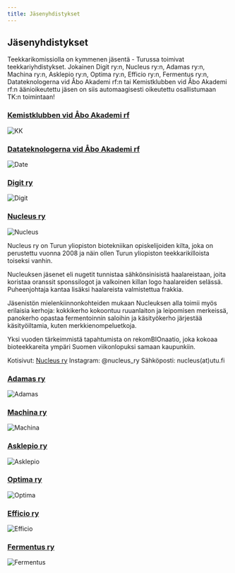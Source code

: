 ```yaml
---
title: Jäsenyhdistykset
---
```

## Jäsenyhdistykset

Teekkarikomissiolla on kymmenen jäsentä - Turussa toimivat teekkariyhdistykset. Jokainen Digit ry:n, Nucleus ry:n, Adamas ry:n, Machina ry:n, Asklepio ry:n, Optima ry:n, Efficio ry:n, Fermentus ry:n, Datateknologerna vid Åbo Akademi rf:n tai Kemistklubben vid Åbo Akademi rf:n äänioikeutettu jäsen on siis automaagisesti oikeutettu osallistumaan TK:n toimintaan!

### **[Kemistklubben vid Åbo Akademi rf](https://kemistklubben.org/)**
![KK](/logos/logo-kk.png)

### **[Datateknologerna vid Åbo Akademi rf](https://datateknologerna.org/)**
![Date](/logos/logo-date.png)

### **[Digit ry](https://digit.fi/)**
![Digit](/logos/logo-digit.png)

### **[Nucleus ry](https://nucleus.fi/)**
![Nucleus](/logos/logo-nucleus.png)

Nucleus ry on Turun yliopiston biotekniikan opiskelijoiden kilta, joka on perustettu vuonna 2008 ja näin ollen Turun yliopiston teekkarikilloista toiseksi vanhin.

Nucleuksen jäsenet eli nugetit tunnistaa sähkönsinisistä haalareistaan, joita koristaa oranssit sponssilogot ja valkoinen killan logo haalareiden selässä. Puheenjohtaja kantaa lisäksi haalareista valmistettua frakkia.

Jäsenistön mielenkiinnonkohteiden mukaan Nucleuksen alla toimii myös erilaisia kerhoja: kokkikerho kokoontuu ruuanlaiton ja leipomisen merkeissä, panokerho opastaa fermentoinnin saloihin ja käsityökerho järjestää käsityöiltamia, kuten merkkienompeluetkoja.

Yksi vuoden tärkeimmistä tapahtumista on rekomBIOnaatio, joka kokoaa bioteekkareita ympäri Suomen viikonlopuksi samaan kaupunkiin.

Kotisivut: [Nucleus ry](https://nucleus.fi/)
Instagram: @nucleus_ry 
Sähköposti: nucleus(at)utu.fi 

### **[Adamas ry](https://adamas.fi/)**
![Adamas](/logos/logo-adamas.png)

### **[Machina ry](https://machina.fi/)**
![Machina](/logos/logo-machina.png)

### **[Asklepio ry](https://asklepio.fi/)**
![Asklepio](/logos/logo-asklepio-1-.png)

### **[Optima ry](https://optimary.fi/)**
![Optima](/logos/logo-optima.jpg)

### **[Efficio ry](https://https://www.instagram.com/efficio.ry/)**
![Efficio](/logos/efficion-logo-bw.png)

### **[Fermentus ry](https://www.instagram.com/fermentus.ry/)**
![Fermentus](/logos/logo-fermentus.png)
